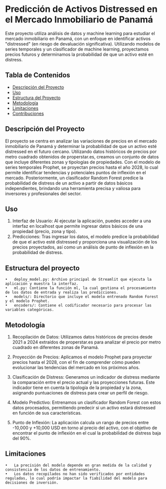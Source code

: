 # Predicción de Activos Distressed en el Mercado Inmobiliario de Panamá

Este proyecto utiliza análisis de datos y machine learning para estudiar el mercado inmobiliario en Panamá, con un enfoque en identificar activos "distressed" (en riesgo de devaluación significativa). Utilizando modelos de series temporales y un clasificador de machine learning, proyectamos precios futuros y determinamos la probabilidad de que un activo esté en distress. 

## Tabla de Contenidos
- [Descripción del Proyecto](#descripción-del-proyecto)
- [Uso](#uso)
- [Estructura del Proyecto](#estructura-del-proyecto)
- [Metodología](#metodología)
- [Limitaciones](#limitaciones)
- [Contribuciones](#contribuciones)

## Descripción del Proyecto

El proyecto se centra en analizar las variaciones de precios en el mercado inmobiliario de Panamá y determinar la probabilidad de que un activo esté distressed en el futuro cercano. Utilizando datos históricos de precios por metro cuadrado obtenidos de properstar.es, creamos un conjunto de datos que incluye diferentes zonas y tipologías de propiedades. Con el modelo de series temporales Prophet, se proyectan precios hasta el año 2028, lo cual permite identificar tendencias y potenciales puntos de inflexión en el mercado. Posteriormente, un clasificador Random Forest predice la probabilidad de distress de un activo a partir de datos básicos independientes, brindando una herramienta precisa y valiosa para inversores y profesionales del sector.

## Uso

1. Interfaz de Usuario: Al ejecutar la aplicación, puedes acceder a una interfaz en localhost que permite ingresar datos básicos de una propiedad (precio, zona y tipo).
2. Predicciones: Tras ingresar los datos, el modelo predice la probabilidad de que el activo esté distressed y proporciona una visualización de los precios proyectados, así como un análisis de punto de inflexión en la probabilidad de distress.

## Estructura del proyecto 

	•	deploy_model.py: Archivo principal de Streamlit que ejecuta la aplicación y muestra la interfaz.
	•	ml.py: Contiene la función ml, la cual gestiona el procesamiento de los datos de entrada y realiza las predicciones.
	•	models/: Directorio que incluye el modelo entrenado Random Forest y el modelo Prophet.
	•	encoders/: Contiene el codificador necesario para procesar las variables categóricas.

## Metodología

1. Recopilación de Datos: Utilizamos datos históricos de precios desde 2021 a 2024 extraídos de properstar.es para analizar el precio por metro cuadrado en diferentes zonas de Panamá.

2. Proyección de Precios: Aplicamos el modelo Prophet para proyectar precios hasta el 2028, con el fin de comprender cómo pueden evolucionar las tendencias del mercado en los próximos años.

3. Clasificación de Distress: Generamos un indicador de distress mediante la comparación entre el precio actual y las proyecciones futuras. Este indicador tiene en cuenta la tipología de la propiedad y la zona, asignando puntuaciones de distress para crear un perfil de riesgo.

4. Modelo Predictivo: Entrenamos un clasificador Random Forest con estos datos procesados, permitiendo predecir si un activo estará distressed en función de sus características.

5. Punto de Inflexión: La aplicación calcula un rango de precios entre -10,000 y +10,000 USD en torno al precio del activo, con el objetivo de encontrar el punto de inflexión en el cual la probabilidad de distress baja del 90%.

## Limitaciones

	•	La precisión del modelo depende en gran medida de la calidad y consistencia de los datos de entrenamiento.
	•	Los datos recopilados no han sido verificados por entidades reguladas, lo cual podría impactar la fiabilidad del modelo para decisiones de inversión.



